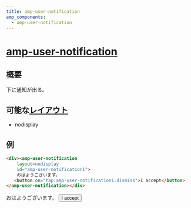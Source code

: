 ```yaml
---
title: amp-user-notification
amp_components:
  - amp-user-notification
---
```


# [amp-user-notification](https://www.ampproject.org/docs/reference/extended/amp-user-notification.html)

## 概要

下に通知が出る。

## 可能な[レイアウト](../layouts.html)

- nodisplay

## 例

```html
<div><amp-user-notification
    layout=nodisplay
    id="amp-user-notification1">
    おはようございます。
   <button on="tap:amp-user-notification1.dismiss">I accept</button>
</amp-user-notification></div>
```

<div><amp-user-notification
    layout=nodisplay
    id="amp-user-notification1">
    おはようございます。
   <button on="tap:amp-user-notification1.dismiss">I accept</button>
</amp-user-notification></div>
